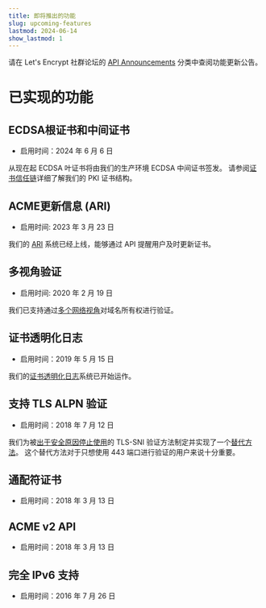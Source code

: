 ```yaml
---
title: 即将推出的功能
slug: upcoming-features
lastmod: 2024-06-14
show_lastmod: 1
---
```


请在 Let's Encrypt 社群论坛的 [API Announcements](https://community.letsencrypt.org/c/api-announcements/18) 分类中查阅功能更新公告。

# 已实现的功能

## ECDSA根证书和中间证书

* 启用时间：2024 年 6 月 6 日

从现在起 ECDSA 叶证书将由我们的生产环境 ECDSA 中间证书签发。 请参阅[证书信任链](/certificates/)详细了解我们的 PKI 证书结构。

## ACME更新信息 (ARI)

* 启用时间: 2023 年 3 月 23 日

我们的 [ARI](https://letsencrypt.org/2023/03/23/improving-resliiency-and-reliability-with-ari.html) 系统已经上线，能够通过 API 提醒用户及时更新证书。

## 多视角验证

* 启用时间: 2020 年 2 月 19 日

我们已支持通过[多个网络视角](https://letsencrypt.org/2020/02/19/multi-perspective-validation.html)对域名所有权进行验证。

## 证书透明化日志

* 启用时间：2019 年 5 月 15 日

我们的[证书透明化日志](/docs/ct-logs)系统已开始运作。

## 支持 TLS ALPN 验证

* 启用时间：2018 年 7 月 12 日

我们为被[出于安全原因停止使用](https://community.letsencrypt.org/t/important-what-you-need-to-know-about-tls-sni-validation-issues/50811)的 TLS-SNI 验证方法制定并实现了一个[替代方法](https://tools.ietf.org/html/rfc8737)。 这个替代方法对于只想使用 443 端口进行验证的用户来说十分重要。

## 通配符证书

* 启用时间：2018 年 3 月 13 日

## ACME v2 API

* 启用时间：2018 年 3 月 13 日

## 完全 IPv6 支持

* 启用时间：2016 年 7 月 26 日
